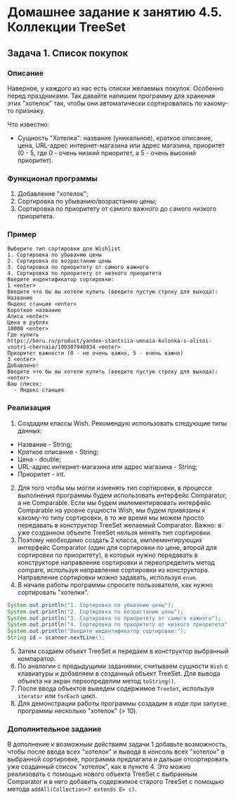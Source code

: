 # Домашнее задание к занятию 4.5. Коллекции TreeSet
## Задача 1. Список покупок

### Описание
Наверное, у каждого из нас есть списки желаемых покупок. Особенно перед праздниками.
Так давайте напишем программу для хранения этих "хотелок" так, чтобы они автоматически сортировались по какому-то признаку.

Что известно:
* Сущность "Хотелка": название (уникальное), краткое описание, цена, URL-адрес интернет-магазина или адрес магазина, 
приоритет (0 - 5, где 0 - очень низкий приоритет, а 5 - очень высокий приоритет).

### Функционал программы
1. Добавление "хотелок";
2. Сортировка по убыванию/возрастанию цены;
3. Сортировка по приоритету от самого важного до самого низкого приоритета.

### Пример
```
Выберите тип сортировки для Wishlist
1. Сортировка по убыванию цены
2. Сортировка по возрастанию цены
3. Сортировка по приоритету от самого важного
4. Сортировка по приоритету от низкого приоритета
Введите индентификатор сортировки:
1 <enter>
Введите что бы вы хотели купить (введите пустую строку для выхода):
Название
Яндекс станция <enter>
Короткое название
Алиса <enter>
Цена в рублях
10000 <enter>
Где купить
https://beru.ru/product/yandex-stantsiia-umnaia-kolonka-s-alisoi-vnutri-chernaia/100307940934 <enter>
Приоритет важности (0 - не очень важно, 5 - очень важно)
3 <enter>
Добавлено!
Введите что бы вы хотели купить (введите пустую строку для выхода):
<enter>
Ваш список:
  - Яндекс станция
```

### Реализация
1. Создадим классы Wish. Рекомендую использовать следующие типы данных: 
  * Название - String;
  * Краткое описание - String;
  * Цена - double;
  * URL-адрес интернет-магазина или адрес магазина - String;
  * Приоритет - int.
2. Для того чтобы мы могли изменять тип сортировки, в процессе выполнения программы будем использовать интерфейс Comparator, 
а не Comparable. Если мы будем имлементирвовать интерфейс Comparable на уровне сущности Wish, мы будем привязаны к какому-то типу сортировки, в то же время мы можем просто передавать в конструктор TreeSet желаемый Comparator. 
Важно: в уже созданном объекте TreeSet нельзя менять тип сортировки. 
3. Поэтому необходимо создать 2 класса, имплементирующих интерфейс Comparator<Wish> (один для сортировки по цене, 
второй для сортировки по приоритету), в которых нужно передавать в конструкторе направление сортировки и переопределить метод compare, используя направление сортировки из конструктора. Направление сортировки можно задавать, используя `enum`.
4. В начале работы программы спросите пользователя, как нужно сортировать "хотелки". 
```java
System.out.println("1. Сортировка по убыванию цены");
System.out.println("2. Сортировка по возрастанию цены");
System.out.println("3. Сортировка по приоритету от самого важного");
System.out.println("4. Сортировка по приоритету от низкого приоритета");
System.out.println("Введите индентификатор сортировки:");
String id = scanner.nextLine();
 ```
5. Затем создаем объект TreeSet и передаем в конструктор выбранный компаратор.
6. По аналогии с предыдущими заданиями, считываем сущности `Wish` с клавиатуры и добавляем в созданный объект TreeSet.
Для вывода объекта на экран переопределим метод `toString()`.
7. После ввода объектов выведем содержимое `TreeSet`, используя `iterator` или `forEach` цикл.
8. Для демонстрации работы программы создадим в коде при запуске программы несколько "хотелок" (> 10).

### Дополнительное задание
В дополнение к возможным действиям задачи 1 добавьте возможность, чтобы после ввода всех "хотелок" и вывода в консоль всех "хотелок" в выбранной сортировке, программа предлагала и дальше отсортировать уже созданный список "хотелок", как в пункте 4.
Это можно реализовать с помощью нового объекта TreeSet с выбранным Comparator и в него добавить содержимое старого TreeSet с помощью метода `addAll(Collection<? extends E> c)`.
